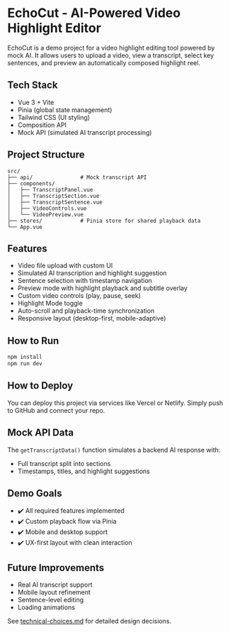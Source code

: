 # EchoCut - AI-Powered Video Highlight Editor

EchoCut is a demo project for a video highlight editing tool powered by mock AI. It allows users to upload a video, view a transcript, select key sentences, and preview an automatically composed highlight reel.

## Tech Stack

- Vue 3 + Vite
- Pinia (global state management)
- Tailwind CSS (UI styling)
- Composition API
- Mock API (simulated AI transcript processing)

## Project Structure

```
src/
├── api/               # Mock transcript API
├── components/
│   ├── TranscriptPanel.vue
│   ├── TranscriptSection.vue
│   ├── TranscriptSentence.vue
│   ├── VideoControls.vue
│   └── VideoPreview.vue
├── stores/            # Pinia store for shared playback data
└── App.vue
```

## Features

- Video file upload with custom UI
- Simulated AI transcription and highlight suggestion
- Sentence selection with timestamp navigation
- Preview mode with highlight playback and subtitle overlay
- Custom video controls (play, pause, seek)
- Highlight Mode toggle
- Auto-scroll and playback-time synchronization
- Responsive layout (desktop-first, mobile-adaptive)

## How to Run

```bash
npm install
npm run dev
```

## How to Deploy

You can deploy this project via services like Vercel or Netlify. Simply push to GitHub and connect your repo.

## Mock API Data

The `getTranscriptData()` function simulates a backend AI response with:

- Full transcript split into sections
- Timestamps, titles, and highlight suggestions

## Demo Goals

- ✔️ All required features implemented
- ✔️ Custom playback flow via Pinia
- ✔️ Mobile and desktop support
- ✔️ UX-first layout with clean interaction

## Future Improvements

- Real AI transcript support
- Mobile layout refinement
- Sentence-level editing
- Loading animations

See [technical-choices.md](./technical-choices.md) for detailed design decisions.
